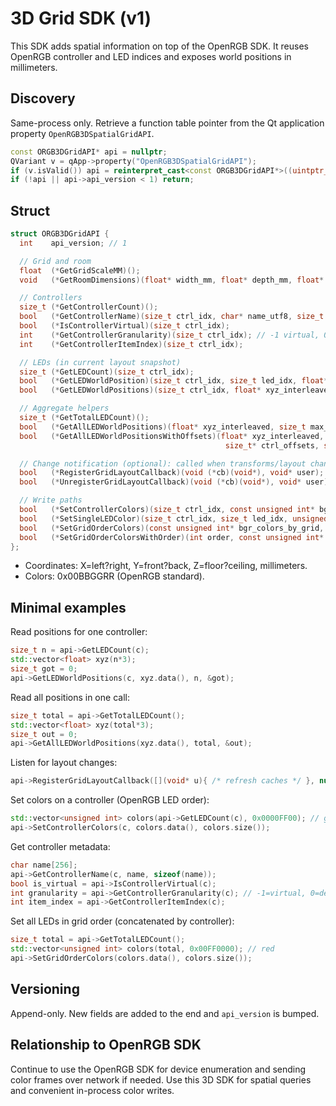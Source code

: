 # 3D Grid SDK (v1)

This SDK adds spatial information on top of the OpenRGB SDK. It reuses OpenRGB controller and LED indices and exposes world positions in millimeters.

## Discovery

Same-process only. Retrieve a function table pointer from the Qt application property `OpenRGB3DSpatialGridAPI`.

```cpp
const ORGB3DGridAPI* api = nullptr;
QVariant v = qApp->property("OpenRGB3DSpatialGridAPI");
if (v.isValid()) api = reinterpret_cast<const ORGB3DGridAPI*>((uintptr_t)v.value<qulonglong>());
if (!api || api->api_version < 1) return;
```

## Struct

```c
struct ORGB3DGridAPI {
  int    api_version; // 1

  // Grid and room
  float  (*GetGridScaleMM)();
  void   (*GetRoomDimensions)(float* width_mm, float* depth_mm, float* height_mm, bool* use_manual);

  // Controllers
  size_t (*GetControllerCount)();
  bool   (*GetControllerName)(size_t ctrl_idx, char* name_utf8, size_t buf_size);
  bool   (*IsControllerVirtual)(size_t ctrl_idx);
  int    (*GetControllerGranularity)(size_t ctrl_idx); // -1 virtual, 0 device, 1 zone, 2 led
  int    (*GetControllerItemIndex)(size_t ctrl_idx);

  // LEDs (in current layout snapshot)
  size_t (*GetLEDCount)(size_t ctrl_idx);
  bool   (*GetLEDWorldPosition)(size_t ctrl_idx, size_t led_idx, float* x, float* y, float* z);
  bool   (*GetLEDWorldPositions)(size_t ctrl_idx, float* xyz_interleaved, size_t max_triplets, size_t* out_count);

  // Aggregate helpers
  size_t (*GetTotalLEDCount)();
  bool   (*GetAllLEDWorldPositions)(float* xyz_interleaved, size_t max_triplets, size_t* out_count);
  bool   (*GetAllLEDWorldPositionsWithOffsets)(float* xyz_interleaved, size_t max_triplets, size_t* out_triplets,
                                                size_t* ctrl_offsets, size_t offsets_capacity, size_t* out_controllers);

  // Change notification (optional): called when transforms/layout change
  bool   (*RegisterGridLayoutCallback)(void (*cb)(void*), void* user);
  bool   (*UnregisterGridLayoutCallback)(void (*cb)(void*), void* user);

  // Write paths
  bool   (*SetControllerColors)(size_t ctrl_idx, const unsigned int* bgr_colors, size_t count);
  bool   (*SetSingleLEDColor)(size_t ctrl_idx, size_t led_idx, unsigned int bgr_color);
  bool   (*SetGridOrderColors)(const unsigned int* bgr_colors_by_grid, size_t count);
  bool   (*SetGridOrderColorsWithOrder)(int order, const unsigned int* bgr_colors_by_grid, size_t count);
};
```

- Coordinates: X=left?right, Y=front?back, Z=floor?ceiling, millimeters.
- Colors: 0x00BBGGRR (OpenRGB standard).

## Minimal examples

Read positions for one controller:
```cpp
size_t n = api->GetLEDCount(c);
std::vector<float> xyz(n*3);
size_t got = 0;
api->GetLEDWorldPositions(c, xyz.data(), n, &got);
```

Read all positions in one call:
```cpp
size_t total = api->GetTotalLEDCount();
std::vector<float> xyz(total*3);
size_t out = 0;
api->GetAllLEDWorldPositions(xyz.data(), total, &out);
```

Listen for layout changes:
```cpp
api->RegisterGridLayoutCallback([](void* u){ /* refresh caches */ }, nullptr);
```

Set colors on a controller (OpenRGB LED order):
```cpp
std::vector<unsigned int> colors(api->GetLEDCount(c), 0x0000FF00); // green
api->SetControllerColors(c, colors.data(), colors.size());
```

Get controller metadata:
```cpp
char name[256];
api->GetControllerName(c, name, sizeof(name));
bool is_virtual = api->IsControllerVirtual(c);
int granularity = api->GetControllerGranularity(c); // -1=virtual, 0=device, 1=zone, 2=led
int item_index = api->GetControllerItemIndex(c);
```

Set all LEDs in grid order (concatenated by controller):
```cpp
size_t total = api->GetTotalLEDCount();
std::vector<unsigned int> colors(total, 0x00FF0000); // red
api->SetGridOrderColors(colors.data(), colors.size());
```

## Versioning

Append-only. New fields are added to the end and `api_version` is bumped.

## Relationship to OpenRGB SDK

Continue to use the OpenRGB SDK for device enumeration and sending color frames over network if needed. Use this 3D SDK for spatial queries and convenient in-process color writes.
